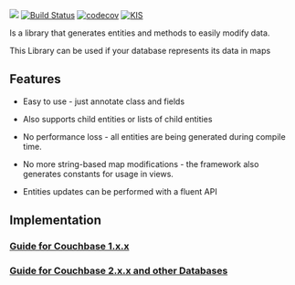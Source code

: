 [![](https://jitpack.io/v/Kaufland/andcouchbaseentity.svg)](https://jitpack.io/#Kaufland/andcouchbaseentity)
[![Build Status](https://travis-ci.org/Kaufland/andcouchbaseentity.svg?branch=master)](https://travis-ci.org/Kaufland/andcouchbaseentity)
[![codecov](https://codecov.io/gh/Kaufland/andcouchbaseentity/branch/master/graph/badge.svg)](https://codecov.io/gh/Kaufland/andcouchbaseentity)
[![KIS](https://img.shields.io/badge/KIS-awesome-red.svg)](http://www.spannende-it.de)



Is a library that generates entities and methods to easily modify data. 

This Library can be used if your database represents its data in maps


## Features

* Easy to use - just annotate class and fields

* Also supports child entities or lists of child entities

* No performance loss - all entities are being generated during compile time.

* No more string-based map modifications - the framework also generates constants for usage in views.

* Entities updates can be performed with a fluent API

## Implementation

### [**Guide for Couchbase 1.x.x**](https://github.com/Kaufland/andcouchbaseentity/wiki/Implementation-Guide-1.x.x)

### [**Guide for Couchbase 2.x.x and other Databases**](https://github.com/Kaufland/andcouchbaseentity/wiki/Implementation-Guide-2.x.x)
  
